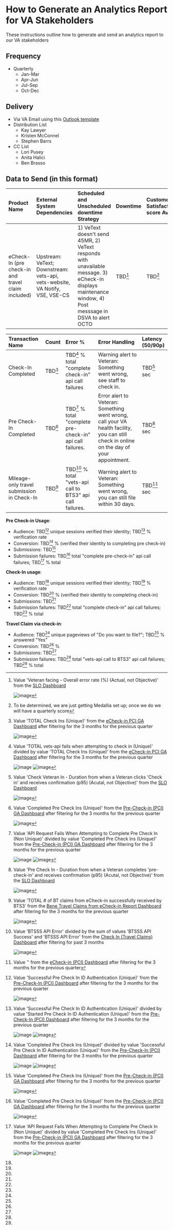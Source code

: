 # How to Generate an Analytics Report for VA Stakeholders

These instructions outline how to generate and send an analytics report to our VA stakeholders

## Frequency
- Quarterly
    - Jan-Mar
    - Apr-Jun
    - Jul-Sep
    - Oct-Dec
 
## Delivery
- Via VA Email using this [Outlook template]()
- Distribution List
  - Kay Lawyer
  - Kristen McConnel
  - Stephen Barrs
- CC List
  - Lori Pusey
  - Anita Halici
  - Ben Brasso

## Data to Send (in this format)

| Product Name | External System Dependencies | Scheduled and Unscheduled downtime Strategy | Downtime  | Customer Satisfaction score Avg |
|:------------|:---------------------|:----------------------|:---------------------|:--------------------|
| eCheck-In (pre check-in and travel claim included) | Upstream: VeText; Downstream: vets-api, vets-website, VA Notify, VSE, VSE-CS | 1) VeText doesn't send 45MR, 2) VeText responds with unavailable message. 3) eCheck-in displays maintenance window, 4) Post messsage in DSVA to alert OCTO | TBD[^1] | TBD[^2] |


| Transaction Name  | Count  | Error %  | Error Handling   | Latency (50/90p)  |
|:------------|:---------------------|:----------------------|:---------------------|:--------------------|
| Check-In Completed | TBD[^3] | TBD[^4] % total "complete check-in" api call failures | Warning alert to Veteran: Something went wrong, see staff to check in. | TBD[^5] sec |
| Pre Check-In Completed | TBD[^6] | TBD[^7] % total "complete pre-check-in" api call failures. | Error alert to Veteran: Something went wrong, call your VA health facility, you can still check in online on the day of your appointment.	| TBD[^8] sec
| Mileage-only travel submission in Check-In | TBD[^9] | TBD[^10] % total "vets-api call to BTS3" api call failures. |	Warning alert to Veteran: Something went wrong, you can still file within 30 days. | TBD[^11] sec

**Pre Check-in Usage**:
- Audience: TBD[^12] unique sessions verified their identity; TBD[^13] % verification rate
- Conversion: TBD[^14] % (verified their identity to completing pre check-in)
- Submissions: TBD[^15]
- Submission failures: TBD[^16] total "complete pre-check-in" api call failures; TBD[^17] % total
 
**Check-In usage**:
- Audience: TBD[^18] unique sessions verified their identity; TBD[^19] % verification rate
- Conversion: TBD[^20] % (verified their identity to completing check-in)
- Submissions: TBD[^21]
- Submission failures: TBD[^22] total "complete check-in" api call failures; TBD[^23] % total
 
**Travel Claim via check-in**:
- Audience: TBD[^24] unique pageviews of "Do you want to file?"; TBD[^25] % answered "Yes"
- Conversion: TBD[^26] %
- Submissions: TBD[^27]
- Submission failures: TBD[^28] total "vets-api call to BTS3" api call failures; TBD[^29] % total

[^1]: Value 'Veteran facing - Overall error rate (%) (Actual, not Objective)' from the [SLO Dashboard](https://app.ddog-gov.com/sb/afc0766e-74a2-11ec-a15a-da7ad0900007-f07231c7d8d7f3accba69b77ccf16410?refresh_mode=sliding&from_ts=1709658513005&to_ts=1712250513005&live=true)

    ![image](https://github.com/department-of-veterans-affairs/va.gov-team/assets/86678742/90ef1b33-a1ef-4f8c-b6d2-7ddc8bcd3a93)

[^2]: To be determined, we are just getting Medallia set up; once we do we will have a quarterly score

[^3]: Value 'TOTAL Check Ins (Unique)' from the [eCheck-in PCI GA Dashboard](https://analytics.google.com/analytics/web/#/dashboard/1iHzB1FJTq6wHfngzN0LQg/a50123418w177519031p176188361/_u.date00=20240101&_u.date01=20240325/)
after filtering for the 3 months for the previous quarter 

    ![image](https://github.com/department-of-veterans-affairs/va.gov-team/assets/86678742/427ba82e-a468-4960-be0b-3daebd3adee0)

[^4]: Value 'TOTAL vets-api fails when attempting to check in (Unique)' divided by value 'TOTAL Check Ins (Unique)' from the [eCheck-in PCI GA Dashboard](https://analytics.google.com/analytics/web/#/dashboard/1iHzB1FJTq6wHfngzN0LQg/a50123418w177519031p176188361/_u.date00=20240101&_u.date01=20240325/) after filtering for the 3 months for the previous quarter 

    ![image](https://github.com/department-of-veterans-affairs/va.gov-team/assets/86678742/79964c1b-8249-491f-94be-ec14bc6106cd)
    ![image](https://github.com/department-of-veterans-affairs/va.gov-team/assets/86678742/62365763-c25f-4e15-9a92-a2ad9e045d56)

[^5]: Value 'Check Veteran In - Duration from when a Veteran clicks 'Check in' and receives confirmation (p95) (Acutal, not Objective)' from the [SLO Dashboard](https://app.ddog-gov.com/sb/afc0766e-74a2-11ec-a15a-da7ad0900007-f07231c7d8d7f3accba69b77ccf16410?refresh_mode=sliding&from_ts=1709658513005&to_ts=1712250513005&live=true)

    ![image](https://github.com/department-of-veterans-affairs/va.gov-team/assets/86678742/50f6ecf6-0850-4a50-bf3f-4c56bc07bcda)

[^6]: Value 'Completed Pre Check Ins (Unique)' from the [Pre-Check-in (PCI) GA Dashboard](https://analytics.google.com/analytics/web/#/dashboard/DgeEvA4JTruKLAW444xXOg/a50123418w177519031p176188361/_u.date00=20240101&_u.date01=20240325/)
after filtering for the 3 months for the previous quarter 

    ![image](https://github.com/department-of-veterans-affairs/va.gov-team/assets/86678742/38e5adac-9664-49a3-8bb0-8b4d9660acf0)
    
[^7]: Value 'API Request Fails When Attempting to Complete Pre Check In (Non Unique)' divided by value 'Completed Pre Check Ins (Unique)' from the [Pre-Check-in (PCI) GA Dashboard](https://analytics.google.com/analytics/web/#/dashboard/DgeEvA4JTruKLAW444xXOg/a50123418w177519031p176188361/_u.date00=20240101&_u.date01=20240325/) after filtering for the 3 months for the previous quarter 

    ![image](https://github.com/department-of-veterans-affairs/va.gov-team/assets/86678742/0c15cd8c-3846-4fe5-8dd9-2afdf83d733f)
    ![image](https://github.com/department-of-veterans-affairs/va.gov-team/assets/86678742/d3fb7ed8-04c4-4c9c-bd45-db942f1ab8d1)

[^8]: Value 'Pre Check In - Duration from when a Veteran completes 'pre-check-in' and receives confirmation (p95) (Acutal, not Objective)' from the [SLO Dashboard](https://app.ddog-gov.com/sb/afc0766e-74a2-11ec-a15a-da7ad0900007-f07231c7d8d7f3accba69b77ccf16410?refresh_mode=sliding&from_ts=1709658513005&to_ts=1712250513005&live=true)

    ![image](https://github.com/department-of-veterans-affairs/va.gov-team/assets/86678742/220fa95a-08c3-45be-8814-93fe830d1ec8)

[^9]: Value 'TOTAL # of BT claims from eCheck-in successfully received by BTS3' from the [Bene Travel Claims from eCheck-in Report Dashboard](https://analytics.google.com/analytics/web/#/dashboard/-LnfQTl3ShO8HbLIPQ7ZEQ/a50123418w177519031p176188361/_u.date00=20240101&_u.date01=20240325/) after filtering for the 3 months for the previous quarter

    ![image](https://github.com/department-of-veterans-affairs/va.gov-team/assets/86678742/c05b9c95-b446-45fa-8abb-aecf7596d932)

[^10]: Value 'BTSSS API Error' divided by the sum of values 'BTSSS API Success' and 'BTSSS API Error' from the [Check In (Travel Claims) Dashboard](https://app.ddog-gov.com/sb/f327ad72-c02a-11ec-a50a-da7ad0900007-3a95d2603bfb8826abb8aa81a04efd03?fromUser=true&refresh_mode=sliding&tpl_var_env%5B0%5D=eks-prod&from_ts=1704477923003&to_ts=1712253923003&live=true) after filtering for past 3 months

    ![image](https://github.com/department-of-veterans-affairs/va.gov-team/assets/86678742/dba67e8f-0151-46e1-a5bd-a99ade7c099f)

[^11]: Value '' from the [eCheck-in (PCI) Dashboard](https://analytics.google.com/analytics/web/#/dashboard/1iHzB1FJTq6wHfngzN0LQg/a50123418w177519031p176188361/_u.date00=20240101&_u.date01=20240325/) after filtering for the 3 months for the previous quarter
    
[^12]: Value 'Successful Pre Check In ID Authentication (Unique)' from the [Pre-Check-In (PCI) Dashboard](https://analytics.google.com/analytics/web/#/dashboard/DgeEvA4JTruKLAW444xXOg/a50123418w177519031p176188361/_u.date00=20240101&_u.date01=20240325/) after filtering for the 3 months for the previous quarter

    ![image](https://github.com/department-of-veterans-affairs/va.gov-team/assets/86678742/2e4da988-fb38-4e39-a7e0-2c1d2cfa29c7)

[^13]: Value 'Successful Pre Check In ID Authentication (Unique)' divided by value 'Started Pre Check In ID Authentication (Unique)' from the [Pre-Check-In (PCI) Dashboard](https://analytics.google.com/analytics/web/#/dashboard/DgeEvA4JTruKLAW444xXOg/a50123418w177519031p176188361/_u.date00=20240101&_u.date01=20240325/) after filtering for the 3 months for the previous quarter

    ![image](https://github.com/department-of-veterans-affairs/va.gov-team/assets/86678742/ddbffe1b-48fd-4fb1-8b4d-3ceb2067a3db)
    ![image](https://github.com/department-of-veterans-affairs/va.gov-team/assets/86678742/c81e6eaf-1df8-4b32-8b90-5d090654cb80)

[^14]: Value 'Completed Pre Check Ins (Unique)' divided by value 'Successful Pre Check In ID Authentication (Unique)' from the [Pre-Check-In (PCI) Dashboard](https://analytics.google.com/analytics/web/#/dashboard/DgeEvA4JTruKLAW444xXOg/a50123418w177519031p176188361/_u.date00=20240101&_u.date01=20240325/) after filtering for the 3 months for the previous quarter

    ![image](https://github.com/department-of-veterans-affairs/va.gov-team/assets/86678742/cf85cc88-7580-484a-b0b9-acba81451d8e)
    ![image](https://github.com/department-of-veterans-affairs/va.gov-team/assets/86678742/dddccc5b-2790-4c8b-b25f-7e0db8fd2e81)

[^15]: Value 'Completed Pre Check Ins (Unique)' from the [Pre-Check-in (PCI) GA Dashboard](https://analytics.google.com/analytics/web/#/dashboard/DgeEvA4JTruKLAW444xXOg/a50123418w177519031p176188361/_u.date00=20240101&_u.date01=20240325/)
after filtering for the 3 months for the previous quarter 

    ![image](https://github.com/department-of-veterans-affairs/va.gov-team/assets/86678742/38e5adac-9664-49a3-8bb0-8b4d9660acf0)
    
[^16]: Value 'Completed Pre Check Ins (Unique)' from the [Pre-Check-in (PCI) GA Dashboard](https://analytics.google.com/analytics/web/#/dashboard/DgeEvA4JTruKLAW444xXOg/a50123418w177519031p176188361/_u.date00=20240101&_u.date01=20240325/) after filtering for the 3 months for the previous quarter 

    ![image](https://github.com/department-of-veterans-affairs/va.gov-team/assets/86678742/0c15cd8c-3846-4fe5-8dd9-2afdf83d733f)    

[^17]: Value 'API Request Fails When Attempting to Complete Pre Check In (Non Unique)' divided by value 'Completed Pre Check Ins (Unique)' from the [Pre-Check-in (PCI) GA Dashboard](https://analytics.google.com/analytics/web/#/dashboard/DgeEvA4JTruKLAW444xXOg/a50123418w177519031p176188361/_u.date00=20240101&_u.date01=20240325/) after filtering for the 3 months for the previous quarter 

    ![image](https://github.com/department-of-veterans-affairs/va.gov-team/assets/86678742/0c15cd8c-3846-4fe5-8dd9-2afdf83d733f)
    ![image](https://github.com/department-of-veterans-affairs/va.gov-team/assets/86678742/d3fb7ed8-04c4-4c9c-bd45-db942f1ab8d1)
    
[^18]:
[^19]:
[^20]:
[^21]:
[^22]:
[^23]:
[^24]:
[^25]:
[^26]:
[^27]:
[^28]:
[^29]:
